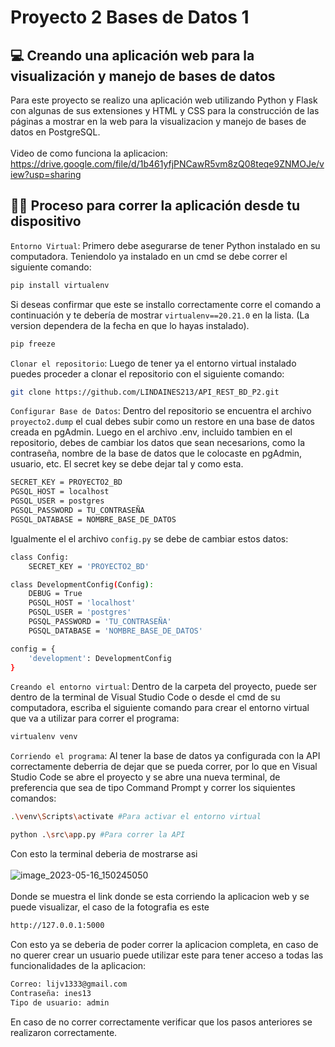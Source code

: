 # Proyecto 2 Bases de Datos 1

## 💻 Creando una aplicación web para la visualización y manejo de bases de datos

Para este proyecto se realizo una aplicación web utilizando Python y Flask con algunas de sus extensiones y HTML y CSS para la construcción de las páginas a mostrar en la web para la visualizacion y manejo de bases de datos en PostgreSQL. <br><br>
Video de como funciona la aplicacion: https://drive.google.com/file/d/1b461yfjPNCawR5vm8zQ08teqe9ZNMOJe/view?usp=sharing

## 👩‍💻 Proceso para correr la aplicación desde tu dispositivo

`Entorno Virtual`: Primero debe asegurarse de tener Python instalado en su computadora. Teniendolo ya instalado en un cmd se debe correr el siguiente comando:
```bash
pip install virtualenv
```
Si deseas confirmar que este se installo correctamente corre el comando a continuación y te debería de mostrar `virtualenv==20.21.0` en la lista. (La version dependera de la fecha en que lo hayas instalado).
```bash
pip freeze
```
`Clonar el repositorio`: Luego de tener ya el entorno virtual instalado puedes proceder a clonar el repositorio con el siguiente comando:
```bash
git clone https://github.com/LINDAINES213/API_REST_BD_P2.git
``` 
`Configurar Base de Datos`: Dentro del repositorio se encuentra el archivo `proyecto2.dump` el cual debes subir como un restore en una base de datos creada en pgAdmin. Luego en el archivo .env, incluido tambien en el repositorio, debes de cambiar los datos que sean necesarions, como la contraseña, nombre de la base de datos que le colocaste en pgAdmin, usuario, etc. El secret key se debe dejar tal y como esta.
```bash
SECRET_KEY = PROYECTO2_BD
PGSQL_HOST = localhost
PGSQL_USER = postgres
PGSQL_PASSWORD = TU_CONTRASEÑA
PGSQL_DATABASE = NOMBRE_BASE_DE_DATOS
```
Igualmente el el archivo `config.py` se debe de cambiar estos datos:
```bash
class Config:
    SECRET_KEY = 'PROYECTO2_BD'

class DevelopmentConfig(Config):
    DEBUG = True
    PGSQL_HOST = 'localhost'
    PGSQL_USER = 'postgres'
    PGSQL_PASSWORD = 'TU_CONTRASEÑA'
    PGSQL_DATABASE = 'NOMBRE_BASE_DE_DATOS'

config = {
    'development': DevelopmentConfig
}
```
`Creando el entorno virtual`: Dentro de la carpeta del proyecto, puede ser dentro de la terminal de Visual Studio Code o desde el cmd de su computadora, escriba el siguiente comando para crear el entorno virtual que va a utilizar para correr el programa:
```bash
virtualenv venv 
```
`Corriendo el programa`: Al tener la base de datos ya configurada con la API correctamente deberria de dejar que se pueda correr, por lo que en Visual Studio Code se abre el proyecto y se abre una nueva terminal, de preferencia que sea de tipo Command Prompt y correr los siquientes comandos:
```bash
.\venv\Scripts\activate #Para activar el entorno virtual
```
```bash
python .\src\app.py #Para correr la API
```
Con esto la terminal deberia de mostrarse asi <br><br>
![image_2023-05-16_150245050](https://github.com/LINDAINES213/API_REST_BD_P2/assets/77686175/811acd93-475e-494a-a4aa-467bbfa35058) <br><br>
Donde se muestra el link donde se esta corriendo la aplicacion web y se puede visualizar, el caso de la fotografia es este
```bash
http://127.0.0.1:5000
```
Con esto ya se deberia de poder correr la aplicacion completa, en caso de no querer crear un usuario puede utilizar este para tener acceso a todas las funcionalidades de la aplicacion: 
```bash
Correo: lijv1333@gmail.com
Contraseña: ines13
Tipo de usuario: admin
```

En caso de no correr correctamente verificar que los pasos anteriores se realizaron correctamente.
